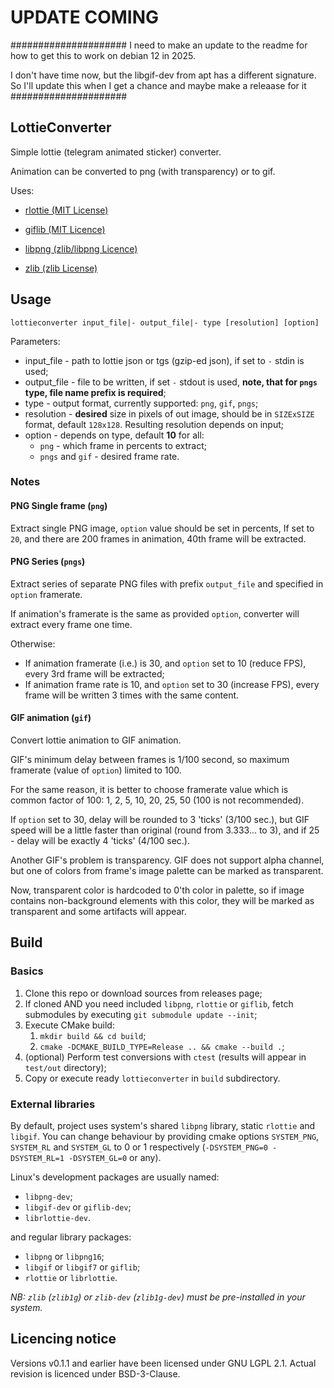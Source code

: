 # UPDATE COMING
#####################
I need to make an update to the readme for how to get this to work on debian 12 in 2025.

I don't have time now, but the libgif-dev from apt has a different signature. So I'll update this when I get a chance and maybe make a releaase for it
#####################

## LottieConverter
Simple lottie (telegram animated sticker) converter.

Animation can be converted to png (with transparency) or to gif.

Uses:

* [rlottie (MIT License)](https://github.com/Samsung/rlottie)

* [giflib (MIT Licence)](http://giflib.sourceforge.net)

* [libpng (zlib/libpng Licence)](http://www.libpng.org/pub/png/libpng.html)

* [zlib (zlib License)](https://zlib.net)

## Usage
`lottieconverter input_file|- output_file|- type [resolution] [option]`

Parameters:

* input_file - path to lottie json or tgs (gzip-ed json), if set to `-` stdin is used;
* output_file - file to be written, if set `-` stdout is used, **note, that for `pngs` type, file name prefix is required**;
* type - output format, currently supported: `png`, `gif`, `pngs`;
* resolution - **desired** size in pixels of out image, should be in `SIZExSIZE` format, default `128x128`. Resulting resolution depends on input;
* option - depends on type, default **10** for all:
    * `png` - which frame in percents to extract;
    * `pngs` and `gif` - desired frame rate.

### Notes
#### PNG Single frame (`png`)
Extract single PNG image, `option` value should be set in percents, 
If set to `20`, and there are 200 frames in animation, 40th frame will be extracted.

#### PNG Series (`pngs`)
Extract series of separate PNG files with prefix `output_file` and specified in `option` framerate.

If animation's framerate is the same as provided `option`, converter will extract every frame one time.

Otherwise:
* If animation framerate (i.e.) is 30, and `option` set to 10 (reduce FPS), 
every 3rd frame will be extracted;
* If animation frame rate is 10, and `option` set to 30 (increase FPS), 
every frame will be written 3 times with the same content.

#### GIF animation (`gif`)
Convert lottie animation to GIF animation.

GIF's minimum delay between frames is 1/100 second, so maximum framerate (value of `option`) limited to 100.

For the same reason, it is better to choose framerate value which is common factor of 100: 1, 2, 5, 10, 20, 25, 50 (100 is not recommended).

If `option` set to 30, delay will be rounded to 3 'ticks' (3/100 sec.), but GIF speed will be a little faster than original (round from 3.333... to 3),
and if 25 - delay will be exactly 4 'ticks' (4/100 sec.).

Another GIF's problem is transparency. GIF does not support alpha channel, 
but one of colors from frame's image palette can be marked as transparent.

Now, transparent color is hardcoded to 0'th color in palette, so if image contains non-background
elements with this color, they will be marked as transparent and some artifacts will appear.

## Build
### Basics
1. Clone this repo or download sources from releases page;
2. If cloned AND you need included `libpng`, `rlottie` or `giflib`, fetch submodules
by executing `git submodule update --init`;
3. Execute CMake build:
   1. `mkdir build && cd build`;
   2. `cmake -DCMAKE_BUILD_TYPE=Release .. && cmake --build .`;
4. (optional) Perform test conversions with `ctest` (results will appear in `test/out` directory);
5. Copy or execute ready `lottieconverter` in `build` subdirectory.

### External libraries
By default, project uses system's shared `libpng` library, 
static `rlottie` and `libgif`. 
You can change behaviour by providing cmake options 
`SYSTEM_PNG`, `SYSTEM_RL` and `SYSTEM_GL` to 0 or 1 respectively
(`-DSYSTEM_PNG=0 -DSYSTEM_RL=1 -DSYSTEM_GL=0` or any).

Linux's development packages are usually named:
* `libpng-dev`;
* `libgif-dev` or `giflib-dev`;
* `librlottie-dev`.

and regular library packages:
* `libpng` or `libpng16`;
* `libgif` or `libgif7` or `giflib`;
* `rlottie` or `librlottie`.

_NB: `zlib` (`zlib1g`) or `zlib-dev` (`zlib1g-dev`) must be pre-installed in your system._

## Licencing notice

Versions v0.1.1 and earlier have been licensed under GNU LGPL 2.1.
Actual revision is licenced under BSD-3-Clause.
